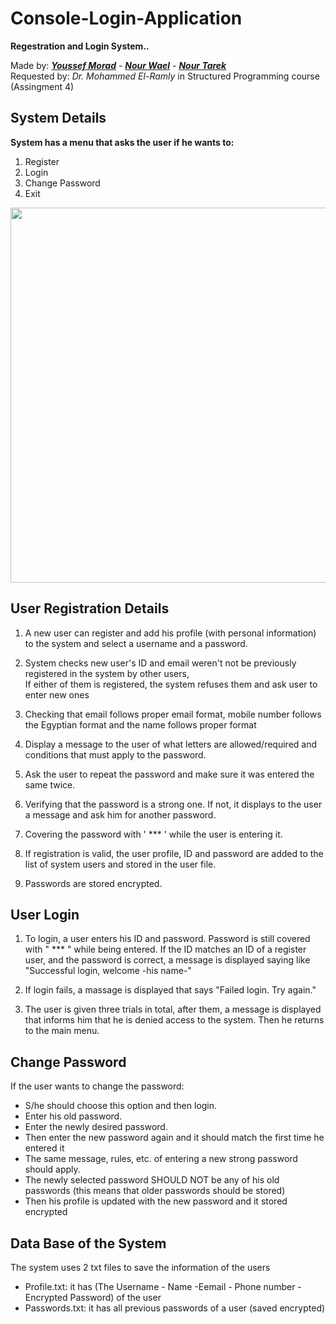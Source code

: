# Console-Login-Application

**Regestration and Login System..**  

Made by: [***Youssef Morad***](https://github.com/YoussefMorad1) -
[***Nour Wael***](https://github.com/nourelshaer) -
[***Nour Tarek***](https://github.com/NourTarek201)   
Requested by: *Dr. Mohammed El-Ramly* in Structured Programming course (Assingment 4)

## System Details  
**System has a menu that asks the user if he wants to:**  
1. Register  
2. Login  
3. Change Password  
4. Exit

<img src = "https://user-images.githubusercontent.com/102534922/204149880-c1309d04-8aa0-4bcf-b080-d53593b71510.png" width = 600>

## User Registration Details
1. A new user can register and add his profile (with personal information) to the system and select a username and a password.  
  
2. System checks new user's ID and email weren't not be previously registered in the system by other users,  
If either of them is registered, the system refuses them and ask user to enter new ones   
  
3. Checking that email follows proper email format, mobile number follows the Egyptian format and the name follows proper format   
  
4. Display a message to the user of what letters are allowed/required and conditions that must apply to the password.  
  
5. Ask the user to repeat the password and make sure it was entered the same twice.  
  
6. Verifying that the password is a strong one. If not, it displays to the user a message and ask him for another password.  
  
7. Covering the password with ' *** ' while the user is entering it.  
  
8. If registration is valid, the user profile, ID and password are added to the list of system users and stored in the user file.  
  
9. Passwords are stored encrypted.  

## User Login
1. To login, a user enters his ID and password. Password is still covered with " *** " while being entered. If the ID matches an ID of a register user, and the password is correct, a message is displayed saying like "Successful login, welcome -his name-"   
  
2. If login fails, a massage is displayed that says "Failed login. Try again."  

3. The user is given three trials in total, after them, a message is displayed that informs him that he is denied access to the system. Then he returns to the main menu.   

## Change Password
If the user wants to change the password:
  * S/he should choose this option and then login.
  * Enter his old password.
  * Enter the newly desired password.
  * Then enter the new password again and it should match the first time he entered it
  * The same message, rules, etc. of entering a new strong password should apply.
  * The newly selected password SHOULD NOT be any of his old passwords (this means
  that older passwords should be stored)
  * Then his profile is updated with the new password and it stored encrypted
  
## Data Base of the System
The system uses 2 txt files to save the information of the users
* Profile.txt: it has (The Username - Name -Eemail - Phone number - Encrypted Password) of the user
* Passwords.txt: it has all previous passwords of a user (saved encrypted)
